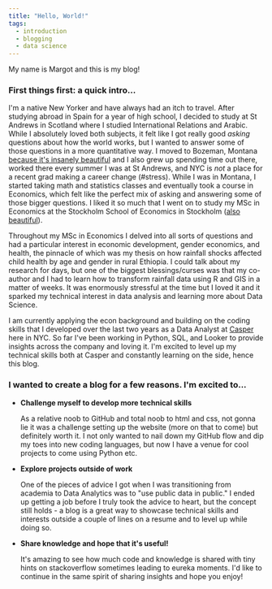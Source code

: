 ```yaml
---
title: "Hello, World!"
tags:
  - introduction
  - blogging
  - data science
---
```


My name is Margot and this is my blog!

### First things first: a quick intro...

I'm a native New Yorker and have always had an itch to travel. After studying abroad in Spain for a year of high school, I decided to study at St Andrews in Scotland where I studied International Relations and Arabic. While I absolutely loved both subjects, it felt like I got really good *asking* questions about how the world works, but I wanted to answer some of those questions in a more quantitative way. I moved to Bozeman, Montana [because it's insanely beautiful](http://www.visitmt.com/) and I also grew up spending time out there, worked there every summer I was at St Andrews, and NYC is *not* a place for a recent grad making a career change (#stress). While I was in Montana, I started taking math and statistics classes and eventually took a course in Economics, which felt like the perfect mix of asking and answering some of those bigger questions. I liked it so much that I went on to study my MSc in Economics at the Stockholm School of Economics in Stockholm ([also beautiful](https://www.visitstockholm.com/)).

Throughout my MSc in Economics I delved into all sorts of questions and had a particular interest in economic development, gender economics, and health, the pinnacle of which was my thesis on how rainfall shocks affected child health by age and gender in rural Ethiopia. I could talk about my research for days, but one of the biggest blessings/curses was that my co-author and I had to learn how to transform rainfall data using R and GIS in a matter of weeks. It was enormously stressful at the time but I loved it and it sparked my technical interest in data analysis and learning more about Data Science.

I am currently applying the econ background and building on the coding skills that I developed over the last two years as a Data Analyst at [Casper](https://casper.com/) here in NYC. So far I've been working in Python, SQL, and Looker to provide insights across the company and loving it. I'm excited to level up my technical skills both at Casper and constantly learning on the side, hence this blog.

<!-- and learning more about data science. -->

### I wanted to create a blog for a few reasons. I'm excited to...

* **Challenge myself to develop more technical skills**

	As a relative noob to GitHub and total noob to html and css, not gonna lie it was a challenge setting up the website (more on that to come) but definitely worth it. I not only wanted to nail down my GitHub flow and dip my toes into new coding languages, but now I have a venue for cool projects to come using Python etc. 

* **Explore projects outside of work**

	One of the pieces of advice I got when I was transitioning from academia to Data Analytics was to "use public data in public." I ended up getting a job before I truly took the advice to heart, but the concept still holds - a blog is a great way to showcase technical skills and interests outside a couple of lines on a resume and to level up while doing so.

* **Share knowledge and hope that it's useful!**

	It's amazing to see how much code and knowledge is shared with tiny hints on stackoverflow sometimes leading to eureka moments. I'd like to continue in the same spirit of sharing insights and hope you enjoy!